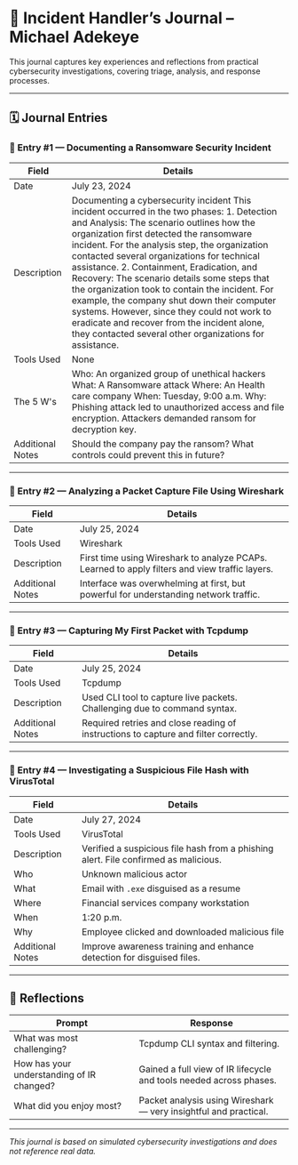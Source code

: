 # 📘 Incident Handler’s Journal – Michael Adekeye

This journal captures key experiences and reflections from practical cybersecurity investigations, covering triage, analysis, and response processes.

---

## 🗓️ Journal Entries

### 🧾 Entry #1 — Documenting a Ransomware Security Incident

| Field              | Details |
|--------------------|---------|
| Date               | July 23, 2024 |
| Description        | Documenting a cybersecurity incident This incident occurred in the two phases: 1. Detection and Analysis: The scenario outlines how the organization first detected the ransomware incident. For the analysis step, the organization contacted several organizations for technical assistance. 2. Containment, Eradication, and Recovery: The scenario details some steps that the organization took to contain the incident. For example, the company shut down their computer systems. However, since they could not work to eradicate and recover from the incident alone, they contacted several other organizations for assistance. |
| Tools Used         | None |
| The 5 W's          | Who: An organized group of unethical hackers What: A Ransomware attack Where: An Health care company When: Tuesday, 9:00 a.m. Why: Phishing attack led to unauthorized access and file encryption. Attackers demanded ransom for decryption key. |
| Additional Notes   | Should the company pay the ransom? What controls could prevent this in future? |

---

### 🧾 Entry #2 — Analyzing a Packet Capture File Using Wireshark

| Field              | Details |
|--------------------|---------|
| Date               | July 25, 2024 |
| Tools Used         | Wireshark |
| Description        | First time using Wireshark to analyze PCAPs. Learned to apply filters and view traffic layers. |
| Additional Notes   | Interface was overwhelming at first, but powerful for understanding network traffic. |

---

### 🧾 Entry #3 — Capturing My First Packet with Tcpdump

| Field              | Details |
|--------------------|---------|
| Date               | July 25, 2024 |
| Tools Used         | Tcpdump |
| Description        | Used CLI tool to capture live packets. Challenging due to command syntax. |
| Additional Notes   | Required retries and close reading of instructions to capture and filter correctly. |

---

### 🧾 Entry #4 — Investigating a Suspicious File Hash with VirusTotal

| Field              | Details |
|--------------------|---------|
| Date               | July 27, 2024 |
| Tools Used         | VirusTotal |
| Description        | Verified a suspicious file hash from a phishing alert. File confirmed as malicious. |
| Who                | Unknown malicious actor |
| What               | Email with `.exe` disguised as a resume |
| Where              | Financial services company workstation |
| When               | 1:20 p.m. |
| Why                | Employee clicked and downloaded malicious file |
| Additional Notes   | Improve awareness training and enhance detection for disguised files. |

---

## 🧠 Reflections

| Prompt | Response |
|--------|----------|
| What was most challenging? | Tcpdump CLI syntax and filtering. |
| How has your understanding of IR changed? | Gained a full view of IR lifecycle and tools needed across phases. |
| What did you enjoy most? | Packet analysis using Wireshark — very insightful and practical. |

---

_This journal is based on simulated cybersecurity investigations and does not reference real data._
